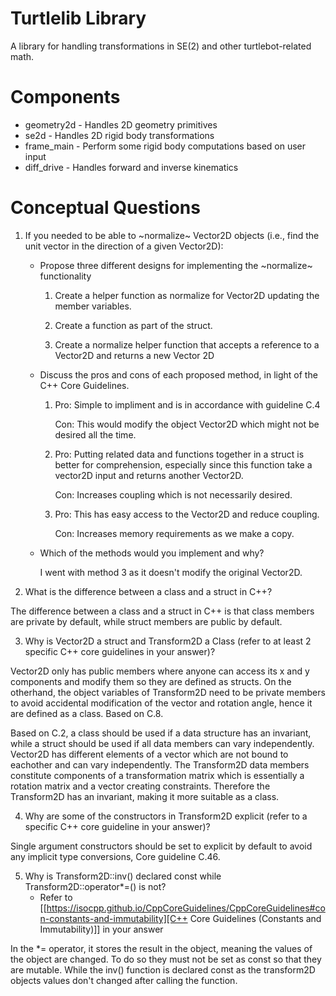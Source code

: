# Turtlelib Library
A library for handling transformations in SE(2) and other turtlebot-related math.

# Components
- geometry2d - Handles 2D geometry primitives
- se2d - Handles 2D rigid body transformations
- frame_main - Perform some rigid body computations based on user input
- diff_drive - Handles forward and inverse kinematics

# Conceptual Questions
1. If you needed to be able to ~normalize~ Vector2D objects (i.e., find the unit vector in the direction of a given Vector2D):
   - Propose three different designs for implementing the ~normalize~ functionality

      1. Create a helper function as normalize for Vector2D updating the member variables.

      2.  Create a function as part of the struct.

      3. Create a normalize helper function that accepts a reference to a Vector2D and returns a new Vector 2D 

   - Discuss the pros and cons of each proposed method, in light of the C++ Core Guidelines.

      1. Pro: Simple to impliment and is in accordance with guideline C.4

         Con: This would modify the object Vector2D which might not be desired all the time.

      2. Pro: Putting related data and functions together in a struct is better for comprehension, especially since this function take a vector2D input and returns another Vector2D.

         Con: Increases coupling which is not necessarily desired. 

      3. Pro: This has easy access to the Vector2D and reduce coupling. 

         Con: Increases memory requirements as we make a copy.

   - Which of the methods would you implement and why?

     I went with method 3 as it doesn't modify the original Vector2D.

2. What is the difference between a class and a struct in C++?

The difference between a class and a struct in C++ is that class members are private by default, while struct members are public by default.

3. Why is Vector2D a struct and Transform2D a Class (refer to at least 2 specific C++ core guidelines in your answer)?

Vector2D only has public members where anyone can access its x and y components and modify them so they are defined as structs. On the otherhand, the object variables of Transform2D need to be private members to avoid accidental modification of the vector and rotation angle, hence it are defined as a class. Based on C.8.

Based on C.2, a class should be used if a data structure has an invariant, while a struct should be used if all data members can vary independently. Vector2D has different elements of a vector which are not bound to eachother and can vary independently. The Transform2D data members constitute components of a transformation matrix which is essentially a rotation matrix and a vector creating constraints. Therefore the Transform2D has an invariant, making it more suitable as a class.

4. Why are some of the constructors in Transform2D explicit (refer to a specific C++ core guideline in your answer)?

Single argument constructors should be set to explicit by default to avoid any implicit type conversions, Core guideline C.46.

5. Why is Transform2D::inv() declared const while Transform2D::operator*=() is not?
   - Refer to [[https://isocpp.github.io/CppCoreGuidelines/CppCoreGuidelines#con-constants-and-immutability][C++ Core Guidelines (Constants and Immutability)]] in your answer

In the *= operator, it stores the result in the object, meaning the values of the object are changed. To do so they must not be set as const so that they are mutable. While the inv() function is declared const as the transform2D objects values don't changed after calling the function. 
